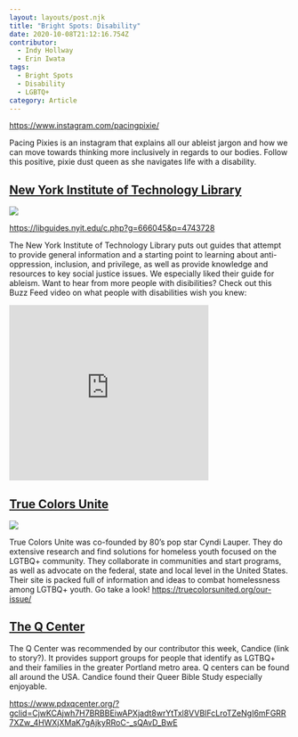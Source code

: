 ```yaml
---
layout: layouts/post.njk
title: "Bright Spots: Disability"
date: 2020-10-08T21:12:16.754Z
contributor:
  - Indy Hollway
  - Erin Iwata
tags:
  - Bright Spots
  - Disability
  - LGBTQ+
category: Article
---
```

https://www.instagram.com/pacingpixie/


Pacing Pixies is an instagram that explains all our ableist jargon and how we can move towards thinking more inclusively in regards to our bodies. Follow this positive, pixie dust queen as she navigates life with a disability. 

## [New York Institute of Technology Library](https://libguides.nyit.edu/c.php?g=666045&p=4743728)

![](/img/uploads/newyorktech_library_web.jpg)


https://libguides.nyit.edu/c.php?g=666045&p=4743728

The New York Institute of Technology Library puts out guides that attempt to provide general information and a starting point to learning about anti-oppression, inclusion, and privilege, as well as provide knowledge and resources to key social justice issues. We especially liked their guide for ableism. Want to hear from more people with disibilities? Check out this Buzz Feed video on what people with disabilities wish you knew:

<iframe width="358" height="315" src="https://www.youtube.com/embed/_b7k6pEnyQ4" frameborder="0" allow="accelerometer; autoplay; clipboard-write; encrypted-media; gyroscope; picture-in-picture" allowfullscreen></iframe>



## [True Colors Unite](https://truecolorsunited.org/our-issue/) 

![](/img/uploads/true-colors-unite-1-.jpg)

True Colors Unite was co-founded by 80’s pop star Cyndi Lauper. They do extensive research and find solutions for homeless youth focused on the LGTBQ+ community. They collaborate in communities and start programs, as well as advocate on the federal, state and local level in the United States. Their site is packed full of information and ideas to combat homelessness among LGTBQ+ youth. Go take a look! 
https://truecolorsunited.org/our-issue/

## [The Q Center ](https://www.pdxqcenter.org/?gclid=CjwKCAjwh7H7BRBBEiwAPXjadt8wrYtTxl8VVBIFcLroTZeNgI6mFGRR7XZw_4HWXjXMaK7gAjkyRRoC-_sQAvD_BwE)



The Q Center was recommended by our contributor this week, Candice (link to story?). It provides support groups for people that identify as LGTBQ+ and their families in the greater Portland metro area. Q centers can be found all around the USA. Candice found their Queer Bible Study especially enjoyable. 

https://www.pdxqcenter.org/?gclid=CjwKCAjwh7H7BRBBEiwAPXjadt8wrYtTxl8VVBIFcLroTZeNgI6mFGRR7XZw_4HWXjXMaK7gAjkyRRoC-_sQAvD_BwE